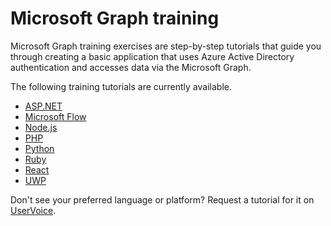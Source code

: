 # Microsoft Graph training

Microsoft Graph training exercises are step-by-step tutorials that guide you through creating a basic application that uses Azure Active Directory authentication and accesses data via the Microsoft Graph.

The following training tutorials are currently available.

- [ASP.NET](/graph/training/aspnet-tutorial/)
- [Microsoft Flow](/graph/training/flow-tutorial/)
- [Node.js](/graph/training/node-tutorial/)
- [PHP](/graph/training/php-tutorial/)
- [Python](/graph/training/python-tutorial/)
- [Ruby](/graph/training/ruby-tutorial/)
- [React](/graph/training/react-tutorial/)
- [UWP](/graph/training/uwp-tutorial/)

Don't see your preferred language or platform? Request a tutorial for it on [UserVoice](https://officespdev.uservoice.com/forums/224641-feature-requests-and-feedback/category/101632-microsoft-graph-o365-rest-apis).
